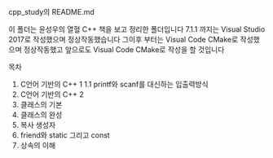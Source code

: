 cpp_study의 README.md

이 폴더는 윤성우의 열혈 C++ 책을 보고 정리한 폴더입니다
7.1.1 까지는 Visual Studio 2017로 작성했으며 정상작동했습니다
그이후 부터는 Visual Code CMake로 작성했으며 정상작동했고 앞으로도 Visual Code CMake로 작성을 할 것입니다

목차
1. C언어 기반의 C++ 1
    1.1 printf와 scanf를 대신하는 입출력방식
2. C언어 기반의 C++ 2
3. 클래스의 기본
4. 클래스의 완성
5. 복사 생성자
6. friend와 static 그리고 const
7. 상속의 이해
